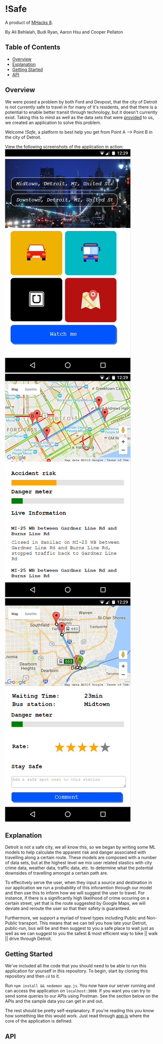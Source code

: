 # !Safe
A product of [MHacks 8](https://mhacks.org/).

By Ali Behlalah, Budi Ryan, Aaron Hsu and Cooper Pellaton

## Table of Contents
- [Overview](#overview)
- [Explanation](#explanation)
- [Getting Started](#getting-started)
- [API](#api)

## Overview
We were posed a problem by both Ford and Devpost, that the city of Detroit is not currently safe to travel in for many of it's residents, and that there is a potential to enable better transit through technology, but it doesn't currently exist. Taking this to mind as well as the data sets that were [provided](http://mhacks8.devpost.com/details/ford) to us, we created an application to solve this problem.

Welcome *!Safe*, a platform to best help you get from Point A --> Point B in the city of Detroit.

View the following screenshots of the application in action:
![](assets/index.png)
![](assets/schedule.png)
![](assets/bus.png)

## Explanation
Detroit is not a safe city, we all know this, so we began by writing some ML models to help calculate the apparent risk and danger associated with travelling along a certain route. These models are composed with a number of data sets, but at the highest level we mix user related stastics with city crime data, weather data, traffic data, etc. to determine what the potential downsides of travelling amongst a certain path are.

To effecitvely serve the user, when they input a source and destination in our application we run a probability of this inforamtion through our model and then use this to inform how we will suggest the user to travel. For instance, if there is a significantly high likelihood of crime occuring on a certain street, yet that is the route suggested by Google Maps, we will deviate and reroute the user so that their safety is guaranteed.

Furthermore, we support a myriad of travel types including Public and Non-Public transport. This means that we can tell you how late your Detroit, public-run, bus will be and then suggest to you a safe place to wait just as well as we can suggest to you the safest & most efficient way to bike || walk || drive through Detroit.

## Getting Started
We've included all the code that you should need to be able to run this application for yourself in this repository. To begin, start by cloning this repository and then `cd` to it.

Run `npm install && nodemon app.js`. You now have our server running and can access the application on `localhost:3000`. If you want you can try to send some queries to our APIs using Postman. See the section below on the APIs and the sample data you can get in and out.

The rest should be pretty self-explanatory. If you're reading this you know how something like this would work. Just read through [app.js](app.js) where the core of the application is defined.

## API

